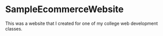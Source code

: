 # SampleEcommerceWebsite
This was a website that I created for one of my college web development classes.
